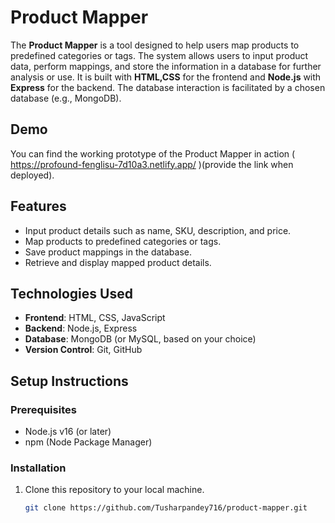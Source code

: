 # Product Mapper

The **Product Mapper** is a tool designed to help users map products to predefined categories or tags. The system allows users to input product data, perform mappings, and store the information in a database for further analysis or use. It is built with **HTML,CSS** for the frontend and **Node.js** with **Express** for the backend. The database interaction is facilitated by a chosen database (e.g., MongoDB).

## Demo
You can find the working prototype of the Product Mapper in action ( https://profound-fenglisu-7d10a3.netlify.app/ )(provide the link when deployed).

## Features

- Input product details such as name, SKU, description, and price.
- Map products to predefined categories or tags.
- Save product mappings in the database.
- Retrieve and display mapped product details.

## Technologies Used

- **Frontend**:  HTML, CSS, JavaScript
- **Backend**: Node.js, Express
- **Database**: MongoDB (or MySQL, based on your choice)
- **Version Control**: Git, GitHub

## Setup Instructions

### Prerequisites
- Node.js v16 (or later)
- npm (Node Package Manager)

### Installation

1. Clone this repository to your local machine.
   ```bash
   git clone https://github.com/Tusharpandey716/product-mapper.git
